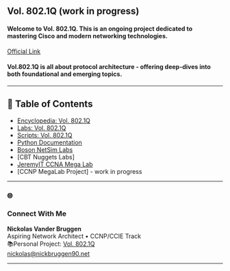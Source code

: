 ## Vol. 802.1Q (work in progress)   

#### Welcome to Vol. 802.1Q. This is an ongoing project dedicated to mastering Cisco and modern networking technologies.
[Official Link](https://www.nickbruggen90.net)
#### Vol.802.1Q is all about protocol architecture - offering deep-dives into both foundational and emerging topics.
---
## 🔮 Table of Contents
* [Encyclopedia: Vol. 802.1Q](https://github.com/nickbruggen90/Networking-Encyclopedia-frontside)
* [Labs: Vol. 802.1Q](https://github.com/nickbruggen90/LabsVol8021Q/tree/main)
* [Scripts: Vol. 802.1Q](https://github.com/nickbruggen90/scripts)
* [Python Documentation](https://github.com/nickbruggen90/Python-Documentation/tree/main)
* [Boson NetSim Labs](https://github.com/nickbruggen90/Boson-NetSim-Labs)
* [CBT Nuggets Labs]
* [JeremyIT CCNA Mega Lab](https://github.com/nickbruggen90/Packet-Tracer-Mega-Lab)
* [CCNP MegaLab Project] - work in progress
---
### 🌐
### Connect With Me

**Nickolas Vander Bruggen**  
Aspiring Network Architect • CCNP/CCIE Track  
📚Personal Project: [Vol. 802.1Q](https://www.nickbruggen90.net)   
nickolas@nickbruggen90.net

---
